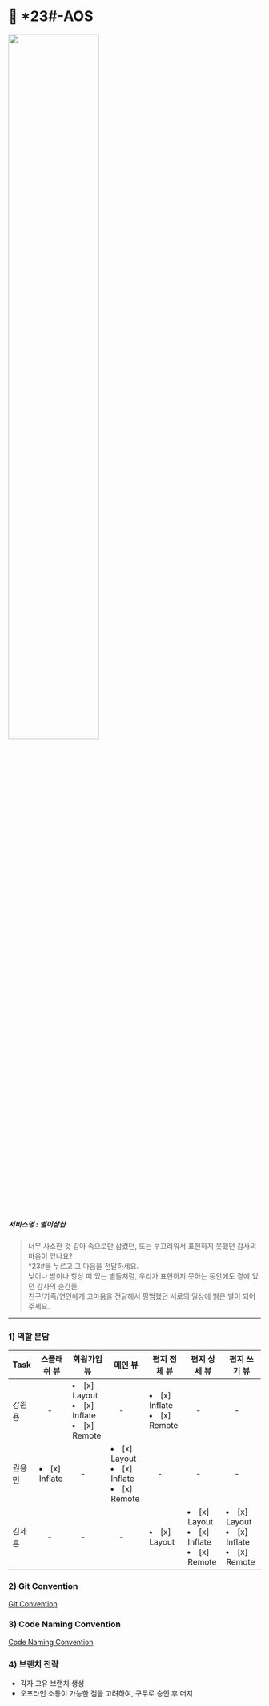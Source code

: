 # &#128154; *23#-AOS

<img src="https://user-images.githubusercontent.com/81347125/169655860-9be91b10-577e-4a02-8b9e-071860b510b1.png" width = "60%">

##### 서비스명 : 별이삼샵
> 너무 사소한 것 같아 속으로만 삼켰던, 또는 부끄러워서 표현하지 못했던 감사의 마음이 있나요?  
> *23#을 누르고 그 마음을 전달하세요.  
> 낮이나 밤이나 항상 떠 있는 별들처럼, 우리가 표현하지 못하는 동안에도 곁에 있던 감사의 순간들.  
> 친구/가족/연인에게 고마움을 전달해서 평범했던 서로의 일상에 밝은 별이 되어주세요.  
    
    
    
----  

### 1) 역할 분담

| Task           |스플래쉬 뷰|회원가입 뷰|메인 뷰|편지 전체 뷰|편지 상세 뷰|편지 쓰기 뷰|
|----------------|---------------|---------------|----------------|-----------|-----------|-----------|
| 강원용 |　-|<li> [x] Layout</li><li> [x] Inflate</li><li> [x] Remote</li>|　-|<li> [x] Inflate</li><li> [x] Remote</li>|　-|　-|
| 권용민 | <li> [x] Inflate</li>|　-|<li> [x] Layout</li><li> [x] Inflate</li><li> [x] Remote</li>|　-|　-|　-|
| 김세훈 |　-|　-|　-|<li> [x] Layout</li>|<li> [x] Layout</li><li> [x] Inflate</li><li> [x] Remote</li>|<li> [x] Layout</li><li> [x] Inflate</li><li> [x] Remote</li>|

### 2) Git Convention
<a href="https://github.com/SOPKATHON-LUCKY-SEVEN/S23H-AOS/blob/main/README/Git_Convention.md"> Git Convention </a>


### 3) Code Naming Convention
<a href="https://github.com/SOPKATHON-LUCKY-SEVEN/S23H-AOS/blob/main/README/Coding_Convention.md"> Code Naming Convention </a>


### 4) 브랜치 전략
- 각자 고유 브랜치 생성
- 오프라인 소통이 가능한 점을 고려하여, 구두로 승인 후 머지
